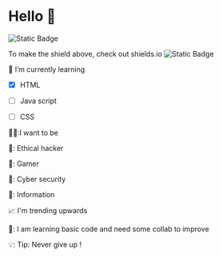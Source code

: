 # Hello 👋
 ![Static Badge](https://img.shields.io/badge/Kvan-blue)

To make the shield above, check out shields.io ![Static Badge](https://img.shields.io/badge/to%20make%20anything%20you%20would%20like!-8A2BE2)

:memo: I’m currently learning
  - [x] HTML  
  - [ ] Java script   
  - [ ] CSS

        
👨‍💻:I want to be                                               

🥇: Ethical hacker

🥈: Gamer

🥉: Cyber security


💁: Information 

📈 I'm trending upwards

📓: I am learning basic code and need some collab to improve 

💡: Tip: Never give up !
